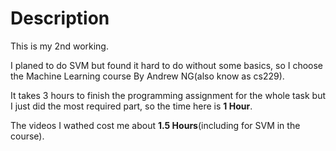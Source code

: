 # Description  

This is my 2nd working.  

I planed to do SVM but found it hard to do without some basics, so I choose the Machine Learning course By Andrew NG(also know as cs229).  

It takes 3 hours to finish the programming assignment for the whole task but I just did the most required part, so the time here is **1 Hour**.  

The videos I wathed cost me about **1.5 Hours**(including for SVM in the course).